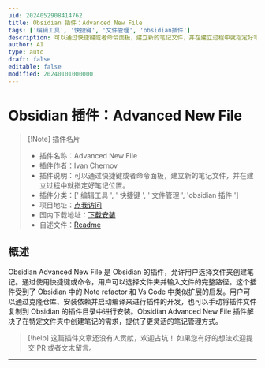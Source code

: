 ```yaml
---
uid: 2024052908414762
title: Obsidian 插件：Advanced New File
tags: ['编辑工具', '快捷键', '文件管理', 'obsidian插件']
description: 可以通过快捷键或者命令面板，建立新的笔记文件，并在建立过程中就指定好笔记位置。
author: AI
type: auto
draft: false
editable: false
modified: 20240101000000
---
```


# Obsidian 插件：Advanced New File

> [!Note] 插件名片
> - 插件名称：Advanced New File
> - 插件作者：Ivan Chernov
> - 插件说明：可以通过快捷键或者命令面板，建立新的笔记文件，并在建立过程中就指定好笔记位置。
> - 插件分类：[' 编辑工具 ', ' 快捷键 ', ' 文件管理 ', 'obsidian 插件 ']
> - 项目地址：[点我访问](https://github.com/vanadium23/obsidian-advanced-new-file)
> - 国内下载地址：[下载安装](https://pkmer.cn/products/plugin/pluginMarket/?obsidian-advanced-new-file)
> - 自述文件：[Readme](https://ghproxy.net/https://raw.githubusercontent.com/vanadium23/obsidian-advanced-new-file/master/README.md)

## 概述

Obsidian Advanced New File 是 Obsidian 的插件，允许用户选择文件夹创建笔记。通过使用快捷键或命令，用户可以选择文件夹并输入文件的完整路径。这个插件受到了 Obsidian 中的 Note refactor 和 Vs Code 中类似扩展的启发。用户可以通过克隆仓库、安装依赖并启动编译来进行插件的开发，也可以手动将插件文件复制到 Obsidian 的插件目录中进行安装。Obsidian Advanced New File 插件解决了在特定文件夹中创建笔记的需求，提供了更灵活的笔记管理方式。

> [!help]
> 这篇插件文章还没有人贡献，欢迎占坑！
> 如果您有好的想法欢迎提交 PR 或者文末留言。

---



